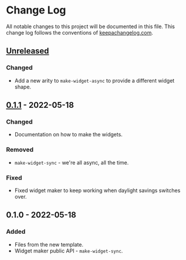 # Change Log
All notable changes to this project will be documented in this file. This change log follows the conventions of [keepachangelog.com](http://keepachangelog.com/).

## [Unreleased]
### Changed
- Add a new arity to `make-widget-async` to provide a different widget shape.

## [0.1.1] - 2022-05-18
### Changed
- Documentation on how to make the widgets.

### Removed
- `make-widget-sync` - we're all async, all the time.

### Fixed
- Fixed widget maker to keep working when daylight savings switches over.

## 0.1.0 - 2022-05-18
### Added
- Files from the new template.
- Widget maker public API - `make-widget-sync`.

[Unreleased]: https://sourcehost.site/your-name/abstractions/compare/0.1.1...HEAD
[0.1.1]: https://sourcehost.site/your-name/abstractions/compare/0.1.0...0.1.1
